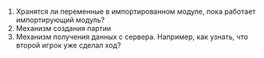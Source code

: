 ﻿1) Хранятся ли переменные в импортированном модуле, пока работает импортирующий модуль?
2) Механизм создания партии
3) Механизм получения данных с сервера. Например, как узнать, что второй игрок уже сделал ход?